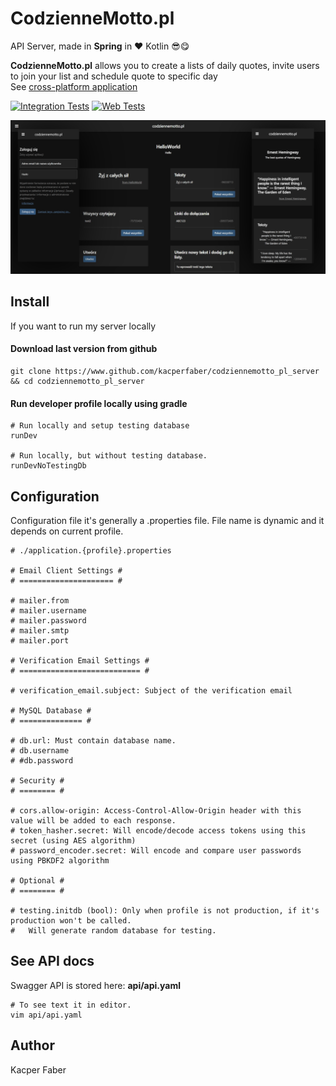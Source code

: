 # CodzienneMotto.pl

API Server, made in **Spring** in ❤ Kotlin 😎😋

**CodzienneMotto.pl** allows you to create a lists of daily quotes, invite users to join your list and schedule quote to specific day
<br>
See [cross-platform application](https://www.github.com/kacperfaber/codziennemotto-pl-app)

[![Integration Tests](https://github.com/kacperfaber/codziennemotto_pl_server/actions/workflows/integration-tests.yml/badge.svg)](https://github.com/kacperfaber/codziennemotto_pl_server/actions/workflows/integration-tests.yml)
[![Web Tests](https://github.com/kacperfaber/codziennemotto_pl_server/actions/workflows/integration-tests.yml/badge.svg)](https://github.com/kacperfaber/codziennemotto_pl_server/actions/workflows/web-tests.yml)

<img src="assets/banner.png"/>

## Install 

If you want to run my server locally

#### Download last version from github
```shell
git clone https://www.github.com/kacperfaber/codziennemotto_pl_server && cd codziennemotto_pl_server
```

#### Run developer profile locally using gradle

```shell
# Run locally and setup testing database
runDev

# Run locally, but without testing database.
runDevNoTestingDb
```

## Configuration

Configuration file it's generally a .properties file. File name is dynamic and it depends on current profile.

```properties
# ./application.{profile}.properties

# Email Client Settings #
# ===================== #

# mailer.from
# mailer.username
# mailer.password
# mailer.smtp
# mailer.port

# Verification Email Settings #
# =========================== #

# verification_email.subject: Subject of the verification email

# MySQL Database #
# ============== #

# db.url: Must contain database name.
# db.username
# #db.password

# Security #
# ======== #

# cors.allow-origin: Access-Control-Allow-Origin header with this value will be added to each response.
# token_hasher.secret: Will encode/decode access tokens using this secret (using AES algorithm)
# password_encoder.secret: Will encode and compare user passwords using PBKDF2 algorithm

# Optional #
# ======== #

# testing.initdb (bool): Only when profile is not production, if it's production won't be called.
#   Will generate random database for testing.
```

## See API docs
Swagger API is stored here: **api/api.yaml**

```shell
# To see text it in editor.
vim api/api.yaml
```

## Author
Kacper Faber
